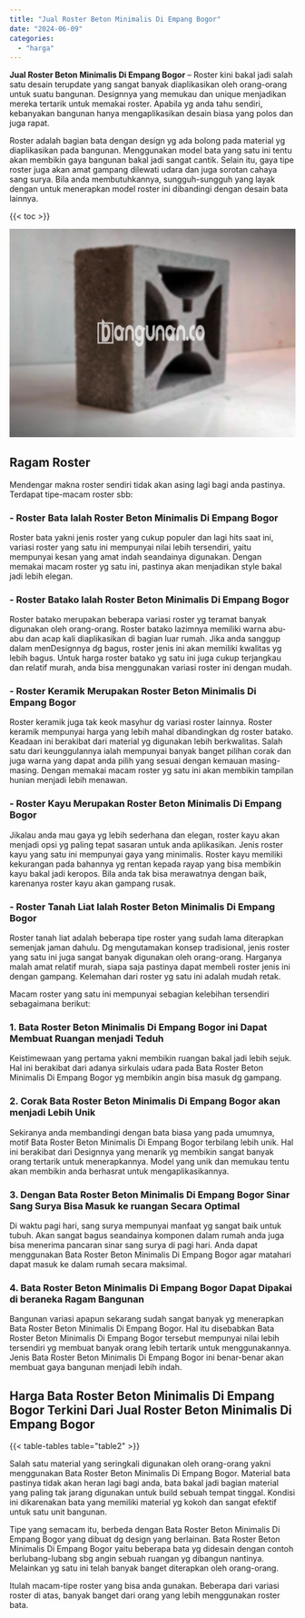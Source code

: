 ```yaml
---
title: "Jual Roster Beton Minimalis Di Empang Bogor"
date: "2024-06-09"
categories: 
  - "harga"
---
```


**Jual Roster Beton Minimalis Di Empang Bogor** – Roster kini bakal jadi salah satu desain terupdate yang sangat banyak diaplikasikan oleh orang-orang untuk suatu bangunan. Designnya yang memukau dan unique menjadikan mereka tertarik untuk memakai roster. Apabila yg anda tahu sendiri, kebanyakan bangunan hanya mengaplikasikan desain biasa yang polos dan juga rapat.

Roster adalah bagian bata dengan design yg ada bolong pada material yg diaplikasikan pada bangunan. Menggunakan model bata yang satu ini tentu akan membikin gaya bangunan bakal jadi sangat cantik. Selain itu, gaya tipe roster juga akan amat gampang dilewati udara dan juga sorotan cahaya sang surya. Bila anda membutuhkannya, sungguh-sungguh yang layak dengan untuk menerapkan model roster ini dibandingi dengan desain bata lainnya.

{{< toc >}}

![Jual Roster Beton Minimalis Di Empang Bogor](/images/bata-roster-minimalis-25.png)

## Ragam Roster

Mendengar makna roster sendiri tidak akan asing lagi bagi anda pastinya. Terdapat tipe-macam roster sbb:

### \- Roster Bata Ialah Roster Beton Minimalis Di Empang Bogor

Roster bata yakni jenis roster yang cukup populer dan lagi hits saat ini, variasi roster yang satu ini mempunyai nilai lebih tersendiri, yaitu mempunyai kesan yang amat indah seandainya digunakan. Dengan memakai macam roster yg satu ini, pastinya akan menjadikan style bakal jadi lebih elegan.

### \- Roster Batako Ialah Roster Beton Minimalis Di Empang Bogor

Roster batako merupakan beberapa variasi roster yg teramat banyak digunakan oleh orang-orang. Roster batako lazimnya memiliki warna abu-abu dan acap kali diaplikasikan di bagian luar rumah. Jika anda sanggup dalam menDesignnya dg bagus, roster jenis ini akan memiliki kwalitas yg lebih bagus. Untuk harga roster batako yg satu ini juga cukup terjangkau dan relatif murah, anda bisa menggunakan variasi roster ini dengan mudah.

### \- Roster Keramik Merupakan Roster Beton Minimalis Di Empang Bogor

Roster keramik juga tak keok masyhur dg variasi roster lainnya. Roster keramik mempunyai harga yang lebih mahal dibandingkan dg roster batako. Keadaan ini berakibat dari material yg digunakan lebih berkwalitas. Salah satu dari keunggulannya ialah mempunyai banyak banget pilihan corak dan juga warna yang dapat anda pilih yang sesuai dengan kemauan masing-masing. Dengan memakai macam roster yg satu ini akan membikin tampilan hunian menjadi lebih menawan.

### \- Roster Kayu Merupakan Roster Beton Minimalis Di Empang Bogor

Jikalau anda mau gaya yg lebih sederhana dan elegan, roster kayu akan menjadi opsi yg paling tepat sasaran untuk anda aplikasikan. Jenis roster kayu yang satu ini mempunyai gaya yang minimalis. Roster kayu memiliki kekurangan pada bahannya yg rentan kepada rayap yang bisa membikin kayu bakal jadi keropos. Bila anda tak bisa merawatnya dengan baik, karenanya roster kayu akan gampang rusak.

### \- Roster Tanah Liat Ialah Roster Beton Minimalis Di Empang Bogor

Roster tanah liat adalah beberapa tipe roster yang sudah lama diterapkan semenjak jaman dahulu. Dg mengutamakan konsep tradisional, jenis roster yang satu ini juga sangat banyak digunakan oleh orang-orang. Harganya malah amat relatif murah, siapa saja pastinya dapat membeli roster jenis ini dengan gampang. Kelemahan dari roster yg satu ini adalah mudah retak.

Macam roster yang satu ini mempunyai sebagian kelebihan tersendiri sebagaimana berikut:

### 1\. Bata Roster Beton Minimalis Di Empang Bogor ini Dapat Membuat Ruangan menjadi Teduh

Keistimewaan yang pertama yakni membikin ruangan bakal jadi lebih sejuk. Hal ini berakibat dari adanya sirkulais udara pada Bata Roster Beton Minimalis Di Empang Bogor yg membikin angin bisa masuk dg gampang.

### 2\. Corak Bata Roster Beton Minimalis Di Empang Bogor akan menjadi Lebih Unik

Sekiranya anda membandingi dengan bata biasa yang pada umumnya, motif Bata Roster Beton Minimalis Di Empang Bogor terbilang lebih unik. Hal ini berakibat dari Designnya yang menarik yg membikin sangat banyak orang tertarik untuk menerapkannya. Model yang unik dan memukau tentu akan membikin anda berhasrat untuk mengaplikasikannya.

### 3\. Dengan Bata Roster Beton Minimalis Di Empang Bogor Sinar Sang Surya Bisa Masuk ke ruangan Secara Optimal

Di waktu pagi hari, sang surya mempunyai manfaat yg sangat baik untuk tubuh. Akan sangat bagus seandainya komponen dalam rumah anda juga bisa menerima pancaran sinar sang surya di pagi hari. Anda dapat menggunakan Bata Roster Beton Minimalis Di Empang Bogor agar matahari dapat masuk ke dalam rumah secara maksimal.

### 4\. Bata Roster Beton Minimalis Di Empang Bogor Dapat Dipakai di beraneka Ragam Bangunan

Bangunan variasi apapun sekarang sudah sangat banyak yg menerapkan Bata Roster Beton Minimalis Di Empang Bogor. Hal itu disebabkan Bata Roster Beton Minimalis Di Empang Bogor tersebut mempunyai nilai lebih tersendiri yg membuat banyak orang lebih tertarik untuk menggunakannya. Jenis Bata Roster Beton Minimalis Di Empang Bogor ini benar-benar akan membuat gaya bangunan menjadi lebih indah.

## Harga Bata Roster Beton Minimalis Di Empang Bogor Terkini Dari Jual Roster Beton Minimalis Di Empang Bogor

{{< table-tables table="table2" >}}

Salah satu material yang seringkali digunakan oleh orang-orang yakni menggunakan Bata Roster Beton Minimalis Di Empang Bogor. Material bata pastinya tidak akan heran lagi bagi anda, bata bakal jadi bagian material yang paling tak jarang digunakan untuk build sebuah tempat tinggal. Kondisi ini dikarenakan bata yang memiliki material yg kokoh dan sangat efektif untuk satu unit bangunan.

Tipe yang semacam itu, berbeda dengan Bata Roster Beton Minimalis Di Empang Bogor yang dibuat dg design yang berlainan. Bata Roster Beton Minimalis Di Empang Bogor yaitu beberapa bata yg didesain dengan contoh berlubang-lubang sbg angin sebuah ruangan yg dibangun nantinya. Melainkan yg satu ini telah banyak banget diterapkan oleh orang-orang.

Itulah macam-tipe roster yang bisa anda gunakan. Beberapa dari variasi roster di atas, banyak banget dari orang yang lebih menggunakan roster bata.
